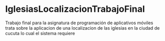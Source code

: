 # IglesiasLocalizacionTrabajoFinal
Trabajo final para la asignatura de programación de aplicativos móviles trata sobre la aplicacion de una localizacion de las iglesias en la ciudad de cucuta lo cual el sistema requiere

